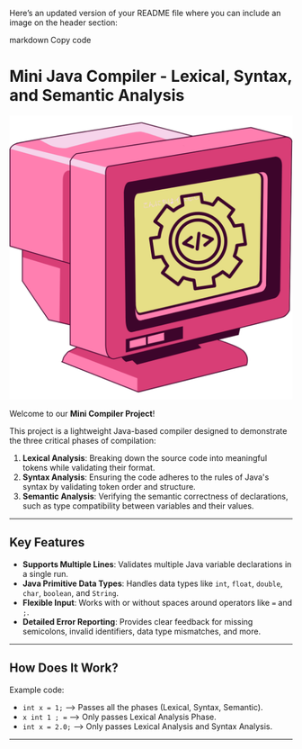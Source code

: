 
Here’s an updated version of your README file where you can include an image on the header section:

markdown
Copy code
# Mini Java Compiler - Lexical, Syntax, and Semantic Analysis  

![Compiler Logo](icon.png)  

Welcome to our **Mini Compiler Project**!  

This project is a lightweight Java-based compiler designed to demonstrate the three critical phases of compilation:  

1. **Lexical Analysis**: Breaking down the source code into meaningful tokens while validating their format.  
2. **Syntax Analysis**: Ensuring the code adheres to the rules of Java's syntax by validating token order and structure.  
3. **Semantic Analysis**: Verifying the semantic correctness of declarations, such as type compatibility between variables and their values.  

---

## Key Features  
- **Supports Multiple Lines**: Validates multiple Java variable declarations in a single run.  
- **Java Primitive Data Types**: Handles data types like `int`, `float`, `double`, `char`, `boolean`, and `String`.  
- **Flexible Input**: Works with or without spaces around operators like `=` and `;`.  
- **Detailed Error Reporting**: Provides clear feedback for missing semicolons, invalid identifiers, data type mismatches, and more.  

---

## How Does It Work?  
Example code:  
- `int x = 1;`  --> Passes all the phases (Lexical, Syntax, Semantic).  
- `x int 1 ; =` --> Only passes Lexical Analysis Phase.  
- `int x = 2.0;` --> Only passes Lexical Analysis and Syntax Analysis.  

---
